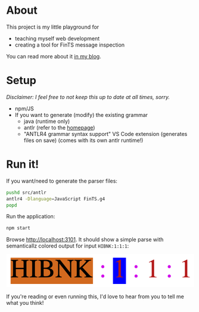 # About

This project is my little playground for
- teaching myself web development
- creating a tool for FinTS message inspection

You can read more about it [in my blog](http://fints101.com).

# Setup

_Disclaimer: I feel free to not keep this up to date at all times, sorry._

- npm/JS
- If you want to generate (modify) the existing grammar
  - java (runtime only)
  - antlr (refer to the [homepage](antlr.org/))
  - "ANTLR4 grammar syntax support" VS Code extension (generates files on save) (comes with its own antlr runtime!)

# Run it!

If you want/need to generate the parser files:

```bash
pushd src/antlr
antlr4 -Dlanguage=JavaScript FinTS.g4
popd
```

Run the application:

```bash
npm start
```

Browse [http://localhost:3101](http://localhost:3101). It should show a simple parse
with semanticallz colored output for input `HIBNK:1:1:1`:

![HIBNK in color](docs/img/fints101-hibnk-in-color.png)

If you're reading or even running this, I'd love to hear from you to tell me what you think!

